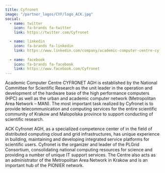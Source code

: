 ```yaml
---
title: Cyfronet
image: "/partner_logos/CYF/logo_ACK.jpg"
social:
  - name: twitter
    icon: fa-brands fa-twitter
    link: https://twitter.com/Cyfronet

  - name: linkedin
    icon: fa-brands fa-linkedin
    link: https://www.linkedin.com/company/academic-computer-centre-cyfronet-agh/mycompany/
  
  - name: facebook
    icon: fa-brands fa-facebook
    link: https://www.facebook.com/Cyfronet
---
```


Academic Computer Centre CYFRONET AGH is established by the National Committee for Scientific Research as the unit leader in the operation and development of the hardware base of the high performance computers (HPC) as well as the urban and academic computer network (Metropolitan Area Network – MAN). The most important task realized by Cyfronet is to provide telecommunication and computing services for the entire scientific community of Krakow and Malopolska province to support conducting of scientific research.

ACK Cyfronet AGH, as a specialized competence center of in the field of distributed computing cloud and grid infrastructures, has unique experience in building, maintaining and developing integrated service platforms for scientific users. Cyfronet is the organizer and leader of the PLGrid Consortium, consolidating national computing resources for science and providing a number of unique IT support services. The Centre also acts as an administrator of the Metropolitan Area Network in Krakow and is an important hub of the PIONIER network.


